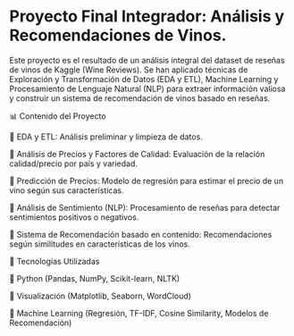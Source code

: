 # Proyecto Final Integrador: Análisis y Recomendaciones de Vinos.
Este proyecto es el resultado de un análisis integral del dataset de reseñas de vinos de Kaggle (Wine Reviews). Se han aplicado técnicas de Exploración y Transformación de Datos (EDA y ETL), Machine Learning y Procesamiento de Lenguaje Natural (NLP) para extraer información valiosa y construir un sistema de recomendación de vinos basado en reseñas.

📊 Contenido del Proyecto

🔹 EDA y ETL: Análisis preliminar y limpieza de datos.

🔹 Análisis de Precios y Factores de Calidad: Evaluación de la relación calidad/precio por país y variedad.

🔹 Predicción de Precios: Modelo de regresión para estimar el precio de un vino según sus características.

🔹 Análisis de Sentimiento (NLP): Procesamiento de reseñas para detectar sentimientos positivos o negativos.

🔹 Sistema de Recomendación basado en contenido: Recomendaciones según similitudes en características de los vinos.

🚀 Tecnologías Utilizadas

🔹 Python (Pandas, NumPy, Scikit-learn, NLTK)

🔹 Visualización (Matplotlib, Seaborn, WordCloud)

🔹 Machine Learning (Regresión, TF-IDF, Cosine Similarity, Modelos de Recomendación)
